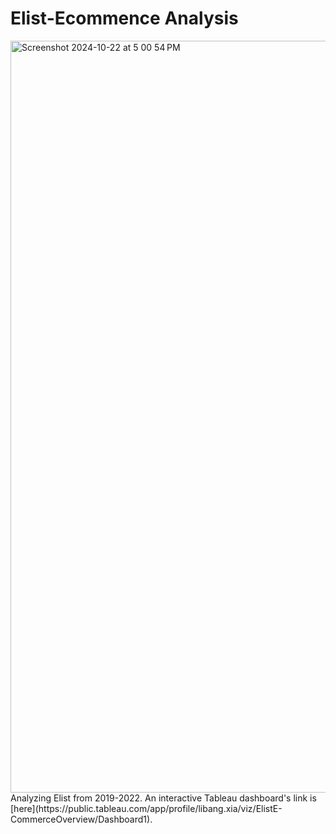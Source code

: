 # Elist-Ecommence Analysis
<img width="1203" alt="Screenshot 2024-10-22 at 5 00 54 PM" src="https://github.com/user-attachments/assets/342c7d74-230a-4574-9748-0fae89ec77fc">
Analyzing Elist from 2019-2022. An interactive Tableau dashboard's link is [here](https://public.tableau.com/app/profile/libang.xia/viz/ElistE-CommerceOverview/Dashboard1).

